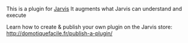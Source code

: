 <!---
Do not update this file
The description of your plugin is written when publishing on the store
-->
This is a plugin for [Jarvis](https://github.com/alexylem/jarvis)
It augments what Jarvis can understand and execute

Learn how to create & publish your own plugin on the Jarvis store:
http://domotiquefacile.fr/publish-a-plugin/

